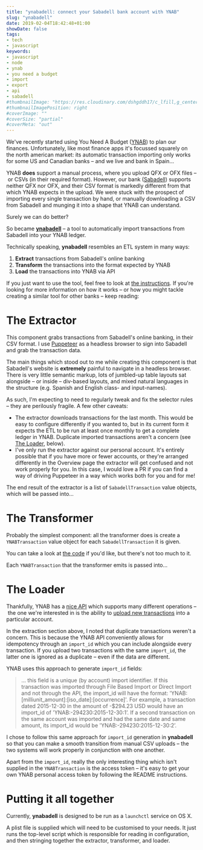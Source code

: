 ```yaml
---
title: "ynabadell: connect your Sabadell bank account with YNAB"
slug: "ynabadell"
date: 2019-02-04T18:42:48+01:00
showDate: false
tags:
- tech
- javascript
keywords:
- javascript
- node
- ynab
- you need a budget
- import
- export
- api
- sabadell
#thumbnailImage: "https://res.cloudinary.com/dshgddh17/c_lfill,g_center,h_280,w_280/jmsbrdy.com/your_image.png"
#thumbnailImagePosition: right
#coverImage: ""
#coverSize: "partial"
#coverMeta: "out"
---
```


We've recently started using You Need A Budget ([YNAB](https://www.youneedabudget.com/)) to plan our finances. Unfortunately, like most finance apps it's focussed squarely on the north american market: its automatic transaction importing only works for some US and Canadian banks – and we live and bank in Spain…

YNAB **does** support a manual process, where you upload QFX or OFX files – or CSVs (in their required format). However, our bank ([Sabadell](https://www.bancsabadell.com)) supports neither QFX nor OFX, and their CSV format is markedly different from that which YNAB expects in the upload. We were stuck with the prospect of importing every single transaction by hand, or manually downloading a CSV from Sabadell and munging it into a shape that YNAB can understand.

Surely we can do better?

So became [**ynabadell**](https://github.com/goodgravy/ynabadell) – a tool to automatically import transactions from Sabadell into your YNAB ledger.

<!--more-->

Technically speaking, **ynabadell** resembles an ETL system in many ways:

1. **Extract** transactions from Sabadell's online banking
1. **Transform** the transactions into the format expected by YNAB
1. **Load** the transactions into YNAB via API

If you just want to use the tool, feel free to look at [the instructions](https://github.com/goodgravy/ynabadell/blob/master/README.md). If you're looking for more information on how it works – or how you might tackle creating a similar tool for other banks – keep reading:

# The Extractor
This component grabs transactions from Sabadell's online banking, in their CSV format. I use [Puppeteer](https://github.com/GoogleChrome/puppeteer) as a headless browser to sign into Sabadell and grab the transaction data.

The main things which stood out to me while creating this component is that Sabadell's website is **extremely** painful to navigate in a headless browser. There is very little semantic markup, lots of jumbled-up table layouts sat alongside – or inside – div-based layouts, and mixed natural languages in the structure (e.g. Spanish and English class- and input-names).

As such, I'm expecting to need to regularly tweak and fix the selector rules – they are perilously fragile. A few other caveats:

* The extractor downloads transactions for the last month. This would be easy to configure differently if you wanted to, but in its current form it expects the ETL to be run at least once monthly to get a complete ledger in YNAB. Duplicate imported transactions aren't a concern (see [The Loader](#the-loader), below).
* I've only run the extractor against our personal account. It's entirely possible that if you have more or fewer accounts, or they're arranged differently in the Overview page the extractor will get confused and not work properly for you. In this case, I would love a PR if you can find a way of driving Puppeteer in a way which works both for you and for me!

The end result of the extractor is a list of `SabadellTransaction` value objects, which will be passed into…

# The Transformer
Probably the simplest component: all the transformer does is create a `YNABTransaction` value object for each `SabadellTransaction` it is given.

You can take a look at [the code](https://github.com/goodgravy/ynabadell/blob/master/transformer.js) if you'd like, but there's not too much to it.

Each `YNABTransaction` that the transformer emits is passed into…

# The Loader
Thankfully, YNAB has a [nice API](https://api.youneedabudget.com/) which supports many different operations – the one we're interested in is the ability to [upload new transactions](https://api.youneedabudget.com/v1#/Transactions/createTransaction) into a particular account.

In the extraction section above, I noted that duplicate transactions weren't a concern. This is because the YNAB API conveniently allows for idempotency through an `import_id` which you can include alongside every transaction. If you upload two transactions with the same `import_id`, the latter one is ignored as a duplicate – even if the data are different.

YNAB uses this approach to generate `import_id` fields:

> … this field is a unique (by account) import identifier. If this transaction was imported through File Based Import or Direct Import and not through the API, the import_id will have the format: 'YNAB:[milliunit_amount]:[iso_date]:[occurrence]'. For example, a transaction dated 2015-12-30 in the amount of -$294.23 USD would have an import_id of 'YNAB:-294230:2015-12-30:1’. If a second transaction on the same account was imported and had the same date and same amount, its import_id would be 'YNAB:-294230:2015-12-30:2’.

I chose to follow this same approach for `import_id` generation in **ynabadell** so that you can make a smooth transition from manual CSV uploads – the two systems will work properly in conjunction with one another.

Apart from the `import_id`, really the only interesting thing which isn't supplied in the `YNABTransaction` is the access token – it's easy to get your own YNAB personal access token by following the README instructions.

# Putting it all together
Currently, **ynabadell** is designed to be run as a `launchctl` service on OS X.

A plist file is supplied which will need to be customised to your needs. It just runs the top-level script which is responsible for reading in configuration, and then stringing together the extractor, transformer, and loader.
